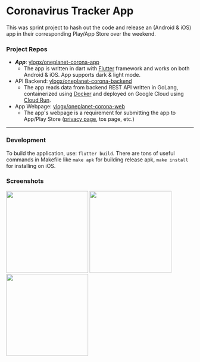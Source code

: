 # Coronavirus Tracker App

This was sprint project to hash out the code and release an (Android & iOS) app in their corresponding Play/App Store over the weekend.


### Project Repos

* ***App***: [ylogx/oneplanet-corona-app](https://github.com/ylogx/oneplanet-corona-app)
  - The app is written in dart with [Flutter][flutter] framework and works on both Android & iOS. App supports dark & light mode.
* API Backend: [ylogx/oneplanet-corona-backend](https://github.com/ylogx/oneplanet-corona-backend)
  - The app reads data from backend REST API written in GoLang, containerized using [Docker][docker] and deployed on Google Cloud using [Cloud Run][gc-cloud-run].
* App Webpage: [ylogx/oneplanet-corona-web](https://github.com/ylogx/oneplanet-corona-web)
  - The app's webpage is a requirement for submitting the app to App/Play Store ([privacy page][privacy-page], tos page, etc.)

---

### Development

To build the application, use: `flutter build`. 
There are tons of useful commands in Makefile like `make apk` for building release apk, `make install` for installing on iOS.

### Screenshots

<div>
<img src="https://user-images.githubusercontent.com/3508878/85108927-8aef0e00-b1de-11ea-8e00-1c50bc56f4d7.PNG" width="220"/>
<img src="https://user-images.githubusercontent.com/3508878/85108929-8aef0e00-b1de-11ea-94f3-c995645b3b79.PNG" width="220"/>
<img src="https://user-images.githubusercontent.com/3508878/85108922-8a567780-b1de-11ea-86e0-53bf3f81826d.PNG" width="220"/>
</div>

[gc-cloud-run]: https://cloud.google.com/run/
[docker]: https://shubham.chaudhary.xyz/blog/docker/101
[privacy-page]: https://corona.oneplanet.us/privacy
[flutter]: https://flutter.dev/
